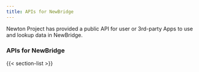 ```yaml
---
title: APIs for NewBridge
---
```


Newton Project has provided a public API for user or 3rd-party Apps to use and lookup data in NewBridge.



### APIs for NewBridge

{{< section-list >}}
